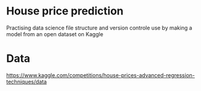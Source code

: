 # House price prediction
Practising data science file structure and version controle use by making a model from an open dataset on Kaggle
 
# Data
https://www.kaggle.com/competitions/house-prices-advanced-regression-techniques/data
